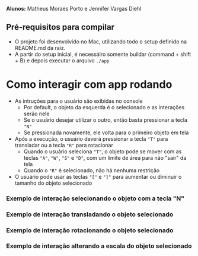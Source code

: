 **Alunos:** Matheus Moraes Porto e Jennifer Vargas Diehl

## Pré-requisitos para compilar
- O projeto foi desenvolvido no Mac, utilizando todo o setup definido na README.md da raíz.
- A partir do setup inicial, é necessáiro somente buildar (command + shift + B) e depois executar o arquivo `./app`

# Como interagir com app rodando
- As intruções para o usuário são exibidas no console
  - Por default, o objeto da esquerda é o selecionado e as interações serão nele
  - Se o usuário desejar utilizar o outro, então basta pressionar a tecla `"N"`
  - Se pressionada novamente, ele volta para o primeiro objeto em tela 
- Após a execução, o usuário deverá pressionar a tecla `"T"` para transladar ou a tecla `"R"` para rotacionar
  - Quando o usuário seleciona `"T"`, o objeto pode se mover com as teclas `"A"`, `"W"`, `"S"` e `"D"`, com um limite de área para não "sair" da tela
  - Quando o `"R"` é selecionado, não há nenhuma restrição
- O usuário pode usar as teclas `"["` e `"]"` para aumentar ou diminuir o tamanho do objeto selecionado


### Exemplo de interação selecionando o objeto com a tecla "N"

### Exemplo de interação transladando o objeto selecionado

### Exemplo de interação rotacionando o objeto selecionado

### Exemplo de interação alterando a escala do objeto selecionado
